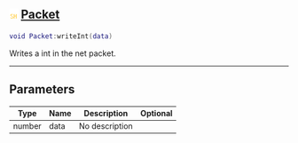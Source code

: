 ## ![shared](.gitbook/assets/shared.png) [Packet](home/Packet)



```lua
void Packet:writeInt(data)
```

Writes a int in the net packet.

------
## Parameters

| Type   | Name | Description | Optional |
| ------ | ---- | ----------- | -------: |
| number | data | No description |  |



